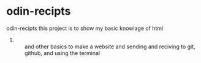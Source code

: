 # odin-recipts
odin-recipts
this project is to show my basic knowlage of html <img> <a> <ol> <li><ul> and other basics to make a website and sending and reciving to git, github, and using the terminal
